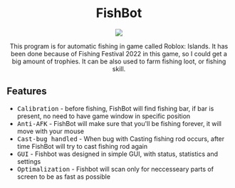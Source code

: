 <h1 align="center">FishBot</h1>
<p align="center">
    <img src="icon.ico" align="center">
</p>
<p align="center">
This program is for automatic fishing in game called Roblox: Islands.
It has been done because of Fishing Festival 2022 in this game, so I could
get a big amount of trophies. It can be also used to farm fishing loot, or
fishing skill.
</p>

## Features

- <kbd>Calibration</kbd> - before fishing, FishBot will find fishing bar, if bar is present, 
no need to have game window in specific position
- <kbd>Anti-AFK</kbd> - FishBot will make sure that you'll be fishing forever, it will move with your
mouse
- <kbd>Cast-bug handled</kbd> - When bug with Casting fishing rod occurs, after time FishBot will try
to cast fishing rod again
- <kbd>GUI</kbd> - Fishbot was designed in simple GUI, with status, statistics and settings
- <kbd>Optimalization</kbd> - Fishbot will scan only for neccesseary parts of screen to be as fast as possible